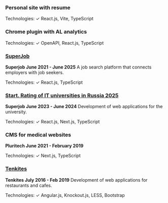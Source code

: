 ### Personal site with resume
Technologies:
✓ React.js, Vite, TypeScript

### Chrome plugin with AL analytics
Technologies:
✓ OpenAPI, React.js, TypeScript 

### [SuperJob](https://www.superjob.ru/) 
**Superjob June 2021 - June 2025** 
A job search platform that connects employers with job seekers.

Technologies:
✓ React.js, TypeScript

### [Start. Rating of IT universities in Russia 2025](https://students.superjob.ru/reiting-vuzov/it/)
**Superjob June 2023 - June 2024**
Development of web applications for the university.

Technologies:
✓ React.js, Next.js, TypeScript

### CMS for medical websites
**Pluritech June 2021 - February 2019**

Technologies:
✓ Next.js, TypeScript

### [Tenkites](https://tenkites.com/) 
**Tenkites July 2016 - Feb 2019** 
Development of web applications for restaurants and cafes.

 Technologies:
✓ Angular.js, Knockout.js, LESS, Bootstrap
